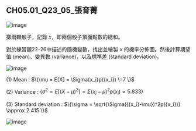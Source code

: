 ## CH05.01_Q23_05_張育菁 
![image](https://github.com/user-attachments/assets/68a67521-21c7-45f3-afd1-351404b3e00f)

擲兩顆骰子，記錄 𝑥，即兩個骰子頂面點數的總和。

對於練習題22-26中描述的隨機變數，找出並繪製 𝑥 的機率分佈圖。然後計算期望值 (mean)、變異數 (variance)，以及標準差 (standard deviation)。

![image](https://github.com/user-attachments/assets/e9afdf9c-bf42-4360-bd87-3edd64e4c3ba)








(1) Mean : 
$\{\mu = E[X] = \Sigma{x_i}p({x_i})
\=7
\}$ 

(2) Variance : 
$\{\sigma^2 = E[({X-\mu})^2] =\Sigma({{x_i}-\mu})^2p({x_i})
\approx 5.833
\}$  

(3) Standard deviation : 
$\{\sigma = \sqrt{\Sigma({{x_i}-\mu})^2p({x_i})}
\approx 2.415
\}$


![image](https://github.com/user-attachments/assets/10eea56a-5eb2-4910-a475-7ff2583d9bba)

